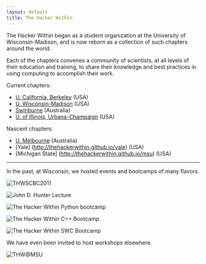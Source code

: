 ```yaml
---
layout: default
title: The Hacker Within
---
```


The Hacker Within began as a student organization at the University of
Wisconsin-Madison, and is now reborn as a collection of such chapters around
the world.

Each of the chapters convenes a community of scientists, at all levels of
their education and training, to share their knowledge and best practices in
using computing to accomplish their work.

Current chapters:

  * [U. California, Berkeley](http://thehackerwithin.github.io/berkeley) (USA)
  * [U. Wisconsin-Madison](http://thehackerwithin.github.io/wisconsin) (USA)
  * [Swinburne](http://thehackerwithin.github.io/swinburne) (Australia)
  * [U. of Illinois, Urbana-Champaign](http://thehackerwithin.github.io/illinois) (USA)

Nascent chapters:

  * [U. Melbourne](http://thehackerwithin.github.io/melbourne) (Australia)
  * [Yale] (http://thehackerwithin.github.io/yale) (USA)
  * [Michigan State] (http://thehackerwithin.github.io/msu) (USA)



----


In the past, at Wisconsin, we hosted events and bootcamps of many flavors. 


![THWSCBC2011](./images/scbc.jpg "THW Software Carpentry Bootcamp")

![John D. Hunter Lecture](./images/hunter.jpg "John D. Hunter Flyer")

![The Hacker Within Python bootcamp](./images/pybc.jpg "Python Bootcamp")

![The Hacker Within C++ Bootcamp](./images/cpp_boot1.jpg "C++ bootcamp")

![The Hacker Within SWC Bootcamp](./images/sc_boot.jpg "Software Carpentry bootcamp")



We have even been invited to host workshops elsewhere.


![THW@MSU](./images/thw_msu.png "THW@MSU")

